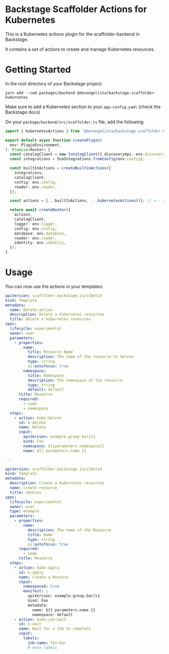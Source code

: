 # Backstage Scaffolder Actions for Kubernetes

This is a Kubernetes actions plugin for the scaffolder-backend in Backstage.

It contains a set of actions to create and manage Kubernetes resources.

# Getting Started

In the root directory of your Backstage project:

```
yarn add --cwd packages/backend @devangelista/backstage-scaffolder-kubernetes
```

Make sure to add a Kubernetes section to your `app-config.yaml` (check the
Backstage docs)


On your `package/backend/src/scaffolder.ts` file, add the following:

```ts
import { kubernetesActions } from '@devangelista/backstage-scaffolder-kubernetes';

export default async function createPlugin(
  env: PluginEnvironment,
): Promise<Router> {
  const catalogClient = new CatalogClient({ discoveryApi: env.discovery });
  const integrations = ScmIntegrations.fromConfig(env.config);

  const builtInActions = createBuiltinActions({
    integrations,
    catalogClient,
    config: env.config,
    reader: env.reader,
  });

  const actions = [...builtInActions, ...kubernetesActions()]; // <-- add this line

  return await createRouter({
    actions,
    catalogClient,
    logger: env.logger,
    config: env.config,
    database: env.database,
    reader: env.reader,
    identity: env.identity,
  });
}
```

# Usage

You can now use the actions in your templates:

```yaml
apiVersion: scaffolder.backstage.io/v1beta3
kind: Template
metadata:
  name: Delete-action
  description: Delete a Kubernetes resources
  title: Delete a Kubernetes resources
spec:
  lifecycle: experimental
  owner: user
  parameters:
    - properties:
        name:
          title: Resource Name
          description: The name of the resource to delete
          type: string
          ui:autofocus: true
        namespace:
          title: Namespace
          description: The namespace of the resource
          type: string
          default: default
      title: Resource
      required:
        - name
        - namespace
  steps:
    - action: kube:delete
      id: k-delete
      name: Delete
      input:
        apiVersion: example.group.bar/v1
        kind: Foo
        namespace: ${{parameters.namespace}}
        name: ${{ parameters.name }}

---

apiVersion: scaffolder.backstage.io/v1beta3
kind: Template
metadata:
  description: Create a Kubernetes resources
  name: create-resource
  title: Jenkins
spec:
  lifecycle: experimental
  owner: user
  type: example
  parameters:
    - properties:
        name:
          description: The name of the Resource
          title: Name
          type: string
          ui:autofocus: true
      required:
        - name
      title: Resource
  steps:
    - action: kube:apply
      id: k-apply
      name: Create a Resouce
      input:
        namespaced: true
        manifest: |
          apiVersion: example.group.bar/v1
          kind: Foo
          metadata:
            name: ${{ parameters.name }}
            namespace: default
    - action: kube:job:wait
      id: k-wait
      name: Wait for a Job to complete
      input:
        labels:
          job-name: foo-bar
          # more labels
```
